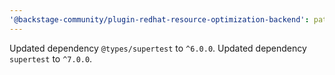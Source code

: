 ```yaml
---
'@backstage-community/plugin-redhat-resource-optimization-backend': patch
---
```


Updated dependency `@types/supertest` to `^6.0.0`.
Updated dependency `supertest` to `^7.0.0`.
